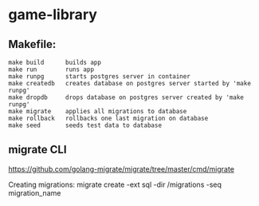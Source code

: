 # game-library

## Makefile:
    make build      builds app
    make run        runs app
    make runpg      starts postgres server in container
    make createdb   creates database on postgres server started by 'make runpg'
    make dropdb     drops database on postgres server created by 'make runpg'
    make migrate    applies all migrations to database
    make rollback   rollbacks one last migration on database
    make seed       seeds test data to database


## migrate CLI
https://github.com/golang-migrate/migrate/tree/master/cmd/migrate

Creating migrations:
migrate create -ext sql -dir /migrations -seq migration_name